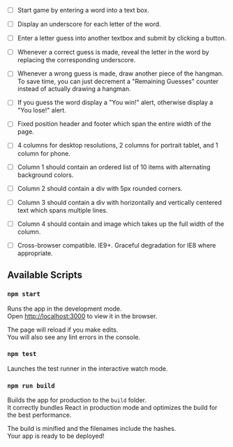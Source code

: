 
- [ ] Start game by entering a word into a text box.
- [ ] Display an underscore for each letter of the word.
- [ ] Enter a letter guess into another textbox and submit by clicking a button.
- [ ] Whenever a correct guess is made, reveal the letter in the word by replacing the corresponding underscore.
- [ ] Whenever a wrong guess is made, draw another piece of the hangman.  To save time, you can just decrement a "Remaining Guesses" counter instead of actually drawing a hangman.
- [ ] If you guess the word display a "You win!" alert, otherwise display a "You lose!" alert.

- [ ] Fixed position header and footer which span the entire width of the page.
- [ ] 4 columns for desktop resolutions, 2 columns for portrait tablet, and 1 column for phone.
- [ ] Column 1 should contain an ordered list of 10 items with alternating background colors.
- [ ] Column 2 should contain a div with 5px rounded corners.
- [ ] Column 3 should contain a div with horizontally and vertically centered text which spans multiple lines.
- [ ] Column 4 should contain and image which takes up the full width of the column.
- [ ] Cross-browser compatible.  IE9+.  Graceful degradation for IE8 where appropriate.

## Available Scripts

### `npm start`

Runs the app in the development mode.<br>
Open [http://localhost:3000](http://localhost:3000) to view it in the browser.

The page will reload if you make edits.<br>
You will also see any lint errors in the console.

### `npm test`

Launches the test runner in the interactive watch mode.<br>

### `npm run build`

Builds the app for production to the `build` folder.<br>
It correctly bundles React in production mode and optimizes the build for the best performance.

The build is minified and the filenames include the hashes.<br>
Your app is ready to be deployed!
